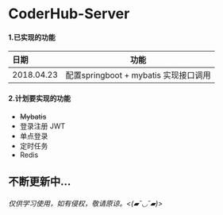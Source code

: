 # CoderHub-Server

#### 1.已实现的功能


| 日期         | 功能                            |
| :--------- | ----------------------------- |
| 2018.04.23 | 配置springboot + mybatis 实现接口调用 |

#### 2.计划要实现的功能

* ~~Mybatis~~
* 登录注册 JWT
* 单点登录
* 定时任务
* Redis



## 不断更新中...

###### 仅供学习使用，如有侵权，敬请原谅。<(▰˘◡˘▰)>